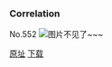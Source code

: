 ### Correlation
No.552
![图片不见了~~~](https://imgs.xkcd.com/comics/correlation.png)

[原址](https://xkcd.com//552) [下载](https://imgs.xkcd.com/comics/correlation.png)

